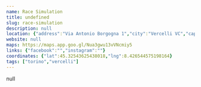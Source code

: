 ```yaml
---
name: Race Simulation
title: undefined
slug: race-simulation
description: null
location: {"address":"Via Antonio Borgogna 1","city":"Vercelli VC","cap":"13100"}
website: null
maps: https://maps.app.goo.gl/Nua3gwu13vVNcmiy5
links: {"facebook":"","instagram":""}
coordinates: {"lat":45.32543625438018,"lng":8.426544575198164}
tags: ["torino","vercelli"]
---
```

null
